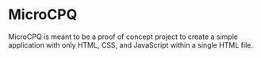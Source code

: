 # MicroCPQ
MicroCPQ is meant to be a proof of concept project to create a simple application with only HTML, CSS, and JavaScript within a single HTML file.
